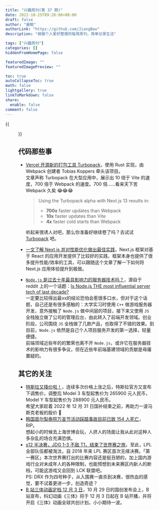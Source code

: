 ```yaml
---
title: "兴趣周刊(第 37 期)"
date: 2022-10-25T09:28:08+08:00
draft: false
author: "酱鲍"
authorLink: "https://github.com/JiangBao"
description: "根据个人爱好整理的每周周刊，简单记录生活"

tags: ["兴趣周刊"]
categories: []
hiddenFromHomePage: false

featuredImage: ""
featuredImagePreview: ""

toc: true
autoCollapseToc: true
math: false
lightgallery: true
linkToMarkdown: false
share:
  enable: false
comment: false
---
```

{{<figure src="https://jiangbao-1258001083.cos.ap-shanghai.myqcloud.com/20221106.jpg" title="Sunday is coming...">}}
<!--more-->

## 代码那些事
* [Vercel 开源新的打包工具 Turbopack](https://vercel.com/blog/turbopack)，使用 Rust 实现，由 Webpack 创建者 Tobias Koppers 牵头该项目。  
  文章声称 Turbopack 在大型应用中，展示出 10 倍于 Vite 的速度，700 倍于 Webpack 的速度。700 倍......看来天下苦 Webpack 久矣 😂😂😂  
  > Using the Turbopack alpha with Next.js 13 results in:  
  > * **700x** faster updates than Webpack  
  > * **10x** faster updates than Vite  
  > * **4x** faster cold starts than Webpack

  听起来很诱人对吧，那么你准备好继续卷了吗？去试试 [Turbopack](https://turbo.build/) 吧。
* [一文了解 Next.js 并对性能优化做出最佳实践](https://mp.weixin.qq.com/s/rH2BqV2v7O-2KYVYNaZU-Q)，Next.js 框架对基于 React 的应用开发提供了比较好的实践，框架本身也提供了很多提升性能/效率的工具，可以跟随这个文章了解一下如何将 Next.js 应用体验提升到极致。
* [`Node.js` 是过去十年最具影响力的服务器技术吗？](https://mp.weixin.qq.com/s/8Z7hBQSftZ26WZ-kjYOFLg)，源自于 reddit 上的一个话题：[Is Node.js THE most influential server tech of last decade?](https://www.reddit.com/r/node/comments/xik2b3/is_nodejs_the_most_influential_server_tech_of/)  
一定要比较得出最xx的结论恐怕会惹很多口水，但对于这个话题，自己还是有很多感触的：大学实习时使用 `C++` 做游戏服务器开发，意外接触了 `Node.js` 做中间层的项目，接下来又使用 `JS` 全栈独立做了公司的管理后台，由此转入了前端开发领域。创业阶段，公司围绕 `JS` 全栈做了几款产品，也取得了不错的效果。到目前，`Node.js` 依然是自己个人项目服务开发的第一选择，轻量便捷。  
前端领域近些年的的繁荣也离不开 `Node.js`，或许它在服务器技术的影响力有很多争议，但在近些年前端基建领域的贡献是毋庸置疑的。

## 其它的关注
* [特斯拉又降价啦！](https://weibo.com/3615027564/MbKAdtMxA?pagetype=profilefeed)，连续多次价格上涨之后，特斯拉官方又宣布下调售价，调整后 Model 3 车型起售价为 265900 元人民币，Model Y 车型起售价为 288900 元人民币。  
  希望大家趁着 2022 年 12 月 31 日国补结束之前，再助力一波马斯克老板的股价 🚀
* [韩国首尔梨泰院万圣节活动踩踏事故目前已致 154 人死亡](http://www.chinanews.com.cn/gj/2022/10-30/9883117.shtml)，RIP。  
  想起小的时候去上海世博会玩，人挤人的场面让我从此对这种人多杂乱的场合充满恐惧。
* [s12 半决赛，JDG 1-3 不敌 T1，结束了世界赛之旅](https://twitter.com/lplenglish/status/1586517416447713280)，至此，LPL 全部队伍都被淘汰，自 2018 年来 LPL 赛区首次无缘决赛。「第一赛区」本次世界赛打出的比赛内容还是挺丑陋的，加上国内游戏行业对未成年人的各种限制，也能预想到未来赛区内新人的断档，可能这游戏又会回到 LCK 联盟吧。  
  PS: DRX 作为四号种子，从入围赛一直杀到决赛，很热血的感觉，要不试着更进一步，创造奇迹？
* [B 站三体动画定档 12 月 3 日](https://www.chinanews.com.cn/cj/2022/10-30/9883116.shtml)，10 月 29 日的国创发布会上，B 站宣布，科幻动画《三体》将于 12 月 3 日起在 B 站开播，并将开启《三体》动画全球共创计划。小小期待一波。